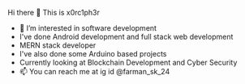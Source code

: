Hi there 👋
This is x0rc1ph3r
- 👀 I’m interested in software development
- I've done Android development and full stack web development
- MERN stack developer
- I've also done some Arduino based projects
- Currently looking at Blockchain Development and Cyber Security
- 📫 You can reach me at ig id @farman_sk_24
